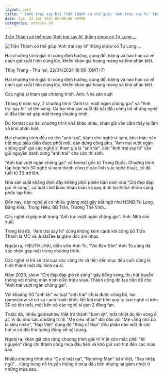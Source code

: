 ```yaml
---
layout: post
title: " [Anh trai say hi] Trấn Thành có thể giúp 'Anh trai say hi' thắng show có Tự Long ..."
date: Tue, 23 Apr 2024 09:00:00 +0700
categories: entries VN
---
```

[Trấn Thành có thể giúp 'Anh trai say hi' thắng show có Tự Long ...](https://laodong.vn/giai-tri/tran-thanh-co-the-giup-anh-trai-say-hi-thang-show-co-tu-long-bang-kieu-1330561.ldo)

![Trấn Thành có thể giúp 'Anh trai say hi' thắng show có Tự Long ...](https://media-cdn-v2.laodong.vn/storage/newsportal/2024/4/22/1330561/Anh-Trai.jpg?w=800&h=420&crop=auto&scale=both)

Hai chương trình giải trí cùng định hướng, cùng đối tượng và hao hao cả về cách gọi xuất hiện cùng lúc, khiến khán giả hoang mang và khó phân biệt.

Thùy Trang - Thứ hai, 22/04/2024 18:06 (GMT+7)

Hai chương trình giải trí cùng định hướng, cùng đối tượng và hao hao cả về cách gọi xuất hiện cùng lúc, khiến khán giả hoang mang và khó phân biệt.

Các nghệ sĩ tham gia chương trình. Ảnh: Nhà sản xuất

Tháng 6 năm nay, 2 chương trình "Anh trai vượt ngàn chông gai" và "Anh trai say hi" sẽ lên sóng. Cả hai nhà sản xuất đã bắt đầu công bố những nghệ sĩ đầu tiên sẽ góp mặt trong chương trình.

Dù format của hai chương trình khá khác nhau, khán giả vẫn cảm thấy lạ lẫm và khó phân biệt.

Hai chương trình đều có tên "anh trai", dành cho nghệ sĩ nam, khai thác các tiết mục biểu diễn được phối mới, dàn dựng công phu. "Anh trai vượt ngàn chông gai" gọi các nghệ sĩ tham gia là "anh tài", còn "Anh trai say hi" vẫn giữ nguyên danh xưng "anh trai" cho các thí sinh.

"Anh trai vượt ngàn chông gai" có format gốc từ Trung Quốc. Chương trình tập hợp hơn 30 nghệ sĩ nam thành công ở các lĩnh vực nghệ thuật, có độ tuổi từ 30 trở lên.

Nhà sản xuất khẳng định đây không phải phiên bản nam của "Chị đẹp đạp gió rẽ sóng", có luật chơi khác hoàn toàn và quy định loại/chia nhóm cũng phức tạp hơn.

Đến nay, dàn nghệ sĩ có nhiều gương mặt gây bất ngờ như NSND Tự Long, Bằng Kiều, Trọng Hiếu, BB Trần, Trương Thế Vinh...

Các nghệ sĩ góp mặt trong “Anh trai vượt ngàn chông gai“. Ảnh: Nhà sản xuất

Trong khi đó, "Anh trai say hi" cũng không kém cạnh khi công bố Trấn Thành là MC và JustaTee là giám đốc âm nhạc.

Ngoài ra, HIEUTHUHAI, diễn viên Anh Tú, "Voi Bản Đôn" Anh Tú cũng đã xác nhận góp mặt trong chương trình.

Các nghệ sĩ trẻ sẽ trải qua các vòng thi và tiến đến mục tiêu cuối cùng là hình thành một đội hình ca sĩ.

Năm 2023, show "Chị đẹp đạp gió rẽ sóng" gây tiếng vang, thu hút truyền thông với những màn trình diễn triệu view. Thành công đó tạo tiền đề cho "Anh trai vượt ngàn chông gai".

Với khoảng 30 "anh tài" và loạt "anh trai" chưa được công bố, hai gameshow sẽ có sự cạnh tranh khốc liệt khi một bên quy tụ loạt nghệ sĩ trên 30 có tên tuổi, một bên có các nghệ sĩ gen Z đông fan.

Trước đó, nhiều gameshow Việt trở thành "bom xịt", mất nhiệt do lên sóng ồ ạt. Ví dụ như các chương trình "Mẹ siêu nhân" đối đầu với "Mẹ vắng nhà ba là siêu nhân", "Rap Việt" đụng độ "King of Rap" đều phần nào mất đi sức hút ví có đối thủ tương đồng về nội dung.

Ngoài ra, khán giả cho rằng chương trình giải trí Việt còn mắc phải "lời nguyền" rằng chỉ thành công mùa đầu tiên và khó giữ sức hút đến các mùa sau.

Nhiều chương trình như "Ca sĩ mặt nạ", "Running Man" bản Việt, "Sao nhập ngũ"... cũng bùng nổ truyền thông ở mùa đầu tiên nhưng lại giảm nhiệt ở những mùa sau.

